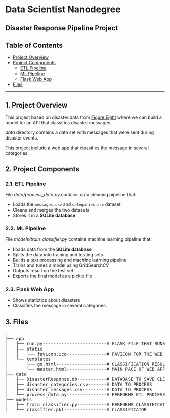 # Data Scientist Nanodegree

## Disaster Response Pipeline Project

## Table of Contents

- [Project Overview](#overview)
- [Project Components](#components)
  - [ETL Pipeline](#etl_pipeline)
  - [ML Pipeline](#ml_pipeline)
  - [Flask Web App](#flask)
- [Files](#files)

***

<a id='overview'></a>

## 1. Project Overview

This project based on disaster data from <a href="https://www.figure-eight.com/" target="_blank">Figure Eight</a> where we can build a model for an API that classifies disaster messages.

_data_ directory contains a data set with messages that were sent during disaster events.

This project include a web app that classifies the message in several categories.

<a id='components'></a>

## 2. Project Components

<a id='etl_pipeline'></a>

### 2.1. ETL Pipeline

File _data/process_data.py_ contains data cleaning pipeline that:

- Loads the `messages.csv` and `categories.csv` dataset
- Cleans and merges the two datasets
- Stores it in a **SQLite database**

<a id='ml_pipeline'></a>

### 2.2. ML Pipeline

File _models/train_classifier.py_ contains machine learning pipeline that:

- Loads data from the **SQLite database**
- Splits the data into training and testing sets
- Builds a text processing and machine learning pipeline
- Trains and tunes a model using GridSearchCV
- Outputs result on the test set
- Exports the final model as a pickle file

<a id='flask'></a>

### 2.3. Flask Web App

- Shows statictics about disasters
- Classifies the message in several categories.

<a id='files'></a>

## 3. Files

<pre>
.
├── app
│   ├── run.py------------------------# FLASK FILE THAT RUNS APP
│   ├── static
│   │   └── favicon.ico---------------# FAVICON FOR THE WEB APP
│   └── templates
│       ├── go.html-------------------# CLASSIFICATION RESULT PAGE OF WEB APP
│       └── master.html---------------# MAIN PAGE OF WEB APP
├── data
│   ├── DisasterResponse.db-----------# DATABASE TO SAVE CLEANED DATA TO
│   ├── disaster_categories.csv-------# DATA TO PROCESS
│   ├── disaster_messages.csv---------# DATA TO PROCESS
│   └── process_data.py---------------# PERFORMS ETL PROCESS
├── models
│   ├── train_classifier.py-----------# PERFORMS CLASSIFICATION TASK
│   └── classifier.pkl----------------# CLASSIFICATOR

</pre>